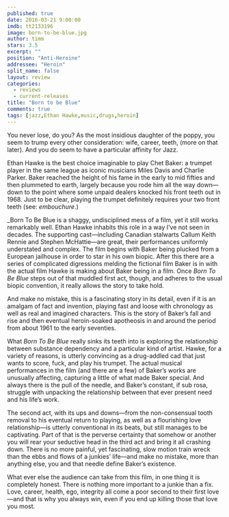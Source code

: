 ```yaml
---
published: true
date: 2016-03-21 9:00:00
imdb: tt2133196
image: born-to-be-blue.jpg
author: timm
stars: 3.5
excerpt: ""
position: "Anti-Heroine"
addressee: "Heroin"
split_name: false
layout: review
categories: 
  - reviews
  - current-releases
title: "Born to be Blue"
comments: true
tags: [jazz,Ethan Hawke,music,drugs,heroin]
---
```

You never lose, do you? As the most insidious daughter of the poppy, you seem to trump every other consideration: wife, career, teeth, (more on that later). And you do seem to have a particular affinity for Jazz.

Ethan Hawke is the best choice imaginable to play Chet Baker: a trumpet player in the same league as iconic musicians Miles Davis and Charlie Parker. Baker reached the height of his fame in the early to mid fifties and then plummeted to earth, largely because you rode him all the way down—down to the point where some unpaid dealers knocked his front teeth out in 1968. Just to be clear, playing the trumpet definitely requires your two front teeth (see: _embouchure_.)

_Born To Be Blue is a shaggy, undisciplined mess of a film, yet it still works remarkably well. Ethan Hawke inhabits this role in a way I’ve not seen in decades. The supporting cast—including Canadian stalwarts Callum Keith Rennie and Stephen McHattie—are great, their performances uniformly understated and complex. The film begins with Baker being plucked from a European jailhouse in order to star in his own biopic. After this there are a series of complicated digressions melding the fictional film Baker is in with the actual film Hawke is making about Baker being in a film. Once _Born To Be Blue_ steps out of that muddled first act, though, and adheres to the usual biopic convention, it really allows the story to take hold.

And make no mistake, this is a fascinating story in its detail, even if it is an amalgam of fact and invention, playing fast and loose with chronology as well as real and imagined characters. This is the story of Baker’s fall and rise and then eventual heroin-soaked apotheosis in and around the period from about 1961 to the early seventies.

What _Born To Be Blue_ really sinks its teeth into is exploring the relationship between substance dependency and a particular kind of artist. Hawke, for a variety of reasons, is utterly convincing as a drug-addled cad that just wants to score, fuck, and play his trumpet. The actual musical performances in the film (and there are a few) of Baker’s works are unusually affecting, capturing a little of what made Baker special. And always there is the pull of the needle, and Baker’s constant, if sub rosa, struggle with unpacking the relationship between that ever present need and his life’s work. 

The second act, with its ups and downs—from the non-consensual tooth removal to his eventual return to playing, as well as a flourishing love relationship—is utterly conventional in its beats, but still manages to be captivating. Part of that is the perverse certainty that somehow or another you will rear your seductive head in the third act and bring it all crashing down. There is no more painful, yet fascinating, slow motion train wreck than the ebbs and flows of a junkies’ life—and make no mistake, more than anything else, you and that needle define Baker’s existence. 

What ever else the audience can take from this film, in one thing it is completely honest. There is nothing more important to a junkie than a fix. Love, career, health, ego, integrity all come a poor second to their first love—and that is why you always win, even if you end up killing those that love you most.